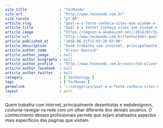 ```yaml
---
site_title               : "TecMundo"
site_url                 : "http://www.tecmundo.com.br"
site_locale              : "pt_BR"
article_slug             : "qual-e-a-fonte-conheca-sites-que-ajudam-a-identifica-la"
article_title            : "Qual é a fonte? Conheça sites que ajudam a identificá-la"
article_image            : "https://imgnzn-a.akamaized.net//2014/07/31/31125307090388-t1200x480.jpg"
article_url              : "http://www.tecmundo.com.br/fonte/4461-qual-e-a-fonte-conheca-sites-que-ajudam-a-identifica-la.htm"
article_published_at     : "2010-06-21T11:02:29-03:00"
article_description      : "Quem trabalha com internet, principalmente desenhistas e webdesigners, costuma navegar na rede com um olhar diferente dos demais usuários. O conhecimento desses profissionais permite que sejam analisados aspectos mais específicos das páginas que visitam."
article_author_name      : "Oliver Hautsch"
article_author_image     : null
article_author_biography : null
article_author_profile   : "http://www.tecmundo.com.br/autor/58-oliver-hautsch/"
article_author_facebook  : null
article_author_twitter   : null
category                 : ['technology']
tags                     : ['TecMundo']
permalink                : "/:categories/qual-e-a-fonte-conheca-sites-que-ajudam-a-identifica-la/"
layout                   : post
---
```


Quem trabalha com internet, principalmente desenhistas e webdesigners, costuma navegar na rede com um olhar diferente dos demais usuários. O conhecimento desses profissionais permite que sejam analisados aspectos mais específicos das páginas que visitam.
